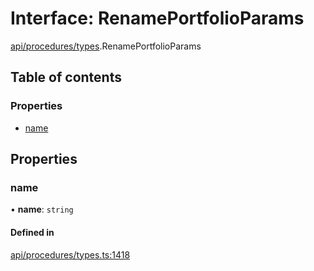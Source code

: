 # Interface: RenamePortfolioParams

[api/procedures/types](../wiki/api.procedures.types).RenamePortfolioParams

## Table of contents

### Properties

- [name](../wiki/api.procedures.types.RenamePortfolioParams#name)

## Properties

### name

• **name**: `string`

#### Defined in

[api/procedures/types.ts:1418](https://github.com/PolymeshAssociation/polymesh-sdk/blob/fe2e6dd1/src/api/procedures/types.ts#L1418)

